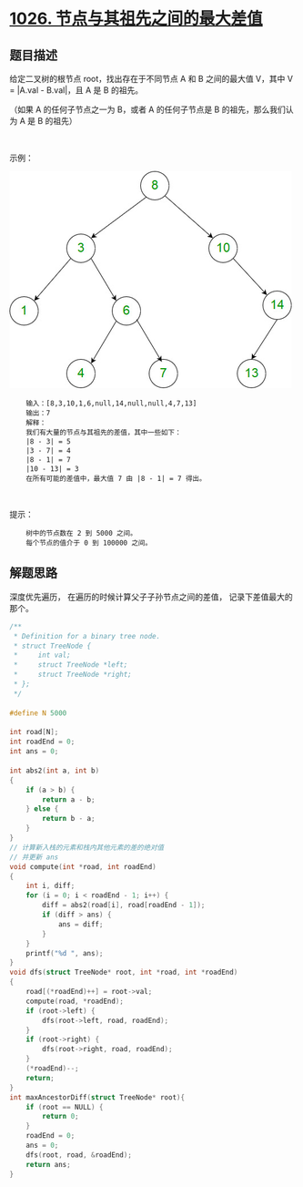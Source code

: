 # [1026. 节点与其祖先之间的最大差值](https://leetcode-cn.com/problems/maximum-difference-between-node-and-ancestor/)

## 题目描述

给定二叉树的根节点 root，找出存在于不同节点 A 和 B 之间的最大值 V，其中 V = |A.val - B.val|，且 A 是 B 的祖先。

（如果 A 的任何子节点之一为 B，或者 A 的任何子节点是 B 的祖先，那么我们认为 A 是 B 的祖先）

 

示例：

![](2whqcep.jpg)

        输入：[8,3,10,1,6,null,14,null,null,4,7,13]
        输出：7
        解释： 
        我们有大量的节点与其祖先的差值，其中一些如下：
        |8 - 3| = 5
        |3 - 7| = 4
        |8 - 1| = 7
        |10 - 13| = 3
        在所有可能的差值中，最大值 7 由 |8 - 1| = 7 得出。
 

提示：

        树中的节点数在 2 到 5000 之间。
        每个节点的值介于 0 到 100000 之间。

## 解题思路

深度优先遍历， 在遍历的时候计算父子子孙节点之间的差值， 记录下差值最大的那个。

```c++
/**
 * Definition for a binary tree node.
 * struct TreeNode {
 *     int val;
 *     struct TreeNode *left;
 *     struct TreeNode *right;
 * };
 */

#define N 5000

int road[N];
int roadEnd = 0;
int ans = 0;

int abs2(int a, int b)
{
    if (a > b) {
        return a - b;
    } else {
        return b - a;
    }
}
// 计算新入栈的元素和栈内其他元素的差的绝对值
// 并更新 ans
void compute(int *road, int roadEnd)
{
    int i, diff;
    for (i = 0; i < roadEnd - 1; i++) {
        diff = abs2(road[i], road[roadEnd - 1]);
        if (diff > ans) {
            ans = diff;
        }
    }
    printf("%d ", ans);
}
void dfs(struct TreeNode* root, int *road, int *roadEnd)
{
    road[(*roadEnd)++] = root->val;
    compute(road, *roadEnd);
    if (root->left) {
        dfs(root->left, road, roadEnd);
    }
    if (root->right) {
        dfs(root->right, road, roadEnd);
    }
    (*roadEnd)--;
    return;
}
int maxAncestorDiff(struct TreeNode* root){
    if (root == NULL) {
        return 0;
    }
    roadEnd = 0;
    ans = 0;
    dfs(root, road, &roadEnd);
    return ans;
}
```
